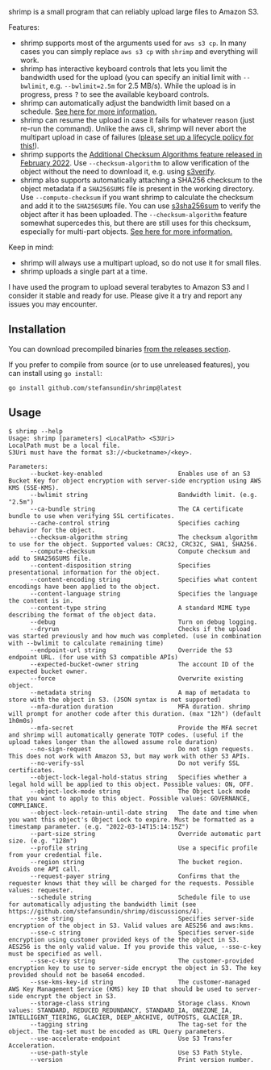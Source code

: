 shrimp is a small program that can reliably upload large files to Amazon S3.

Features:
- shrimp supports most of the arguments used for `aws s3 cp`. In many cases you can simply replace `aws s3 cp` with `shrimp` and everything will work.
- shrimp has interactive keyboard controls that lets you limit the bandwidth used for the upload (you can specify an initial limit with `--bwlimit`, e.g. `--bwlimit=2.5m` for 2.5 MB/s). While the upload is in progress, press <kbd>?</kbd> to see the available keyboard controls.
- shrimp can automatically adjust the bandwidth limit based on a schedule. [See here for more information.](https://github.com/stefansundin/s3sha256sum/discussions/4)
- shrimp can resume the upload in case it fails for whatever reason (just re-run the command). Unlike the aws cli, shrimp will never abort the multipart upload in case of failures ([please set up a lifecycle policy for this!](https://aws.amazon.com/blogs/aws-cloud-financial-management/discovering-and-deleting-incomplete-multipart-uploads-to-lower-amazon-s3-costs/)).
- shrimp supports the [Additional Checksum Algorithms feature released in February 2022](https://aws.amazon.com/blogs/aws/new-additional-checksum-algorithms-for-amazon-s3/). Use `--checksum-algorithm` to allow verification of the object without the need to download it, e.g. using [s3verify](https://github.com/stefansundin/s3verify).
- shrimp also supports automatically attaching a SHA256 checksum to the object metadata if a `SHA256SUMS` file is present in the working directory. Use `--compute-checksum` if you want shrimp to calculate the checksum and add it to the `SHA256SUMS` file. You can use [s3sha256sum](https://github.com/stefansundin/s3sha256sum) to verify the object after it has been uploaded. The `--checksum-algorithm` feature somewhat supercedes this, but there are still uses for this checksum, especially for multi-part objects. [See here for more information.](https://github.com/stefansundin/s3sha256sum/discussions/1)

Keep in mind:
- shrimp will always use a multipart upload, so do not use it for small files.
- shrimp uploads a single part at a time.

I have used the program to upload several terabytes to Amazon S3 and I consider it stable and ready for use. Please give it a try and report any issues you may encounter.

## Installation

You can download precompiled binaries [from the releases section](https://github.com/stefansundin/shrimp/releases/latest).

If you prefer to compile from source (or to use unreleased features), you can install using `go install`:

```
go install github.com/stefansundin/shrimp@latest
```

## Usage

```
$ shrimp --help
Usage: shrimp [parameters] <LocalPath> <S3Uri>
LocalPath must be a local file.
S3Uri must have the format s3://<bucketname>/<key>.

Parameters:
      --bucket-key-enabled                     Enables use of an S3 Bucket Key for object encryption with server-side encryption using AWS KMS (SSE-KMS).
      --bwlimit string                         Bandwidth limit. (e.g. "2.5m")
      --ca-bundle string                       The CA certificate bundle to use when verifying SSL certificates.
      --cache-control string                   Specifies caching behavior for the object.
      --checksum-algorithm string              The checksum algorithm to use for the object. Supported values: CRC32, CRC32C, SHA1, SHA256.
      --compute-checksum                       Compute checksum and add to SHA256SUMS file.
      --content-disposition string             Specifies presentational information for the object.
      --content-encoding string                Specifies what content encodings have been applied to the object.
      --content-language string                Specifies the language the content is in.
      --content-type string                    A standard MIME type describing the format of the object data.
      --debug                                  Turn on debug logging.
      --dryrun                                 Checks if the upload was started previously and how much was completed. (use in combination with --bwlimit to calculate remaining time)
      --endpoint-url string                    Override the S3 endpoint URL. (for use with S3 compatible APIs)
      --expected-bucket-owner string           The account ID of the expected bucket owner.
      --force                                  Overwrite existing object.
      --metadata string                        A map of metadata to store with the object in S3. (JSON syntax is not supported)
      --mfa-duration duration                  MFA duration. shrimp will prompt for another code after this duration. (max "12h") (default 1h0m0s)
      --mfa-secret                             Provide the MFA secret and shrimp will automatically generate TOTP codes. (useful if the upload takes longer than the allowed assume role duration)
      --no-sign-request                        Do not sign requests. This does not work with Amazon S3, but may work with other S3 APIs.
      --no-verify-ssl                          Do not verify SSL certificates.
      --object-lock-legal-hold-status string   Specifies whether a legal hold will be applied to this object. Possible values: ON, OFF.
      --object-lock-mode string                The Object Lock mode that you want to apply to this object. Possible values: GOVERNANCE, COMPLIANCE.
      --object-lock-retain-until-date string   The date and time when you want this object's Object Lock to expire. Must be formatted as a timestamp parameter. (e.g. "2022-03-14T15:14:15Z")
      --part-size string                       Override automatic part size. (e.g. "128m")
      --profile string                         Use a specific profile from your credential file.
      --region string                          The bucket region. Avoids one API call.
      --request-payer string                   Confirms that the requester knows that they will be charged for the requests. Possible values: requester.
      --schedule string                        Schedule file to use for automatically adjusting the bandwidth limit (see https://github.com/stefansundin/shrimp/discussions/4).
      --sse string                             Specifies server-side encryption of the object in S3. Valid values are AES256 and aws:kms.
      --sse-c string                           Specifies server-side encryption using customer provided keys of the the object in S3. AES256 is the only valid value. If you provide this value, --sse-c-key must be specified as well.
      --sse-c-key string                       The customer-provided encryption key to use to server-side encrypt the object in S3. The key provided should not be base64 encoded.
      --sse-kms-key-id string                  The customer-managed AWS Key Management Service (KMS) key ID that should be used to server-side encrypt the object in S3.
      --storage-class string                   Storage class. Known values: STANDARD, REDUCED_REDUNDANCY, STANDARD_IA, ONEZONE_IA, INTELLIGENT_TIERING, GLACIER, DEEP_ARCHIVE, OUTPOSTS, GLACIER_IR.
      --tagging string                         The tag-set for the object. The tag-set must be encoded as URL Query parameters.
      --use-accelerate-endpoint                Use S3 Transfer Acceleration.
      --use-path-style                         Use S3 Path Style.
      --version                                Print version number.
```
